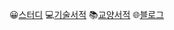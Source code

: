 😀[스터디](스터디/navigation.md)
💻[기술서적](기술서적/navigation.md)
📚[교양서적](교양서적/navigation.md)
🌐[블로그](블로그/navigation.md)
